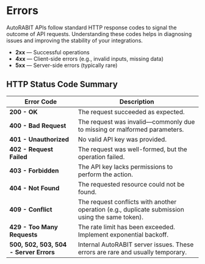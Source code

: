 # Errors

AutoRABIT APIs follow standard HTTP response codes to signal the outcome of API requests. Understanding these codes helps in diagnosing issues and improving the stability of your integrations.

- **2xx** — Successful operations
- **4xx** — Client-side errors (e.g., invalid inputs, missing data)
- **5xx** — Server-side errors (typically rare)

## HTTP Status Code Summary <a href="#http-status-code-summary" id="http-status-code-summary"></a>

| Error Code                        | Description                                                                                      |
| -------------------------------- | ------------------------------------------------------------------------------------------------ |
| **200 - OK**                     | The request succeeded as expected.                                                               |
| **400 - Bad Request**            | The request was invalid—commonly due to missing or malformed parameters.                         |
| **401 - Unauthorized**           | No valid API key was provided.                                                                  |
| **402 - Request Failed**         | The request was well-formed, but the operation failed.                                           |
| **403 - Forbidden**              | The API key lacks permissions to perform the action.                                             |
| **404 - Not Found**              | The requested resource could not be found.                                                       |
| **409 - Conflict**               | The request conflicts with another operation (e.g., duplicate submission using the same token).  |
| **429 - Too Many Requests**      | The rate limit has been exceeded. Implement exponential backoff.                                 |
| **500, 502, 503, 504 - Server Errors** | Internal AutoRABIT server issues. These errors are rare and usually temporary.               |
